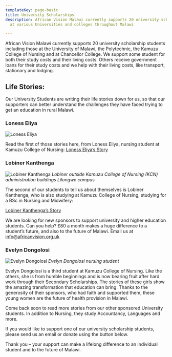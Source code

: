 ```yaml
---
templateKey: page-basic
title: University Scholarships
description: African Vision Malawi currently supports 20 university scholarship students
  at various Universities and colleges throughout Malawi

---
```

African Vision Malawi currently supports 20 university scholarship students including those at the University of Malawi, the Polytechnic, the Kamuzu College of Nursing and at Chancellor College. We support some student for both their study costs and their living costs.  Others receive government loans for their study costs and we help with their living costs, like transport, stationary and lodging.

## Life Stories:

Our University Students are writing their life stories down for us, so that our supporters can better understand the challenges they have faced trying to get an education in rural Malawi.

### Loness Eliya

![Loness Eliya](/img/stories-from-the-field/Loness-Nursing-Student.jpg "Loness Eliya")

Read the first of those stories here, from Loness Eliya, nursing student at Kamuzu College of Nursing:
[Loness Eliya’s Story](/projects/university-scholarships/loness-eliya-story-of-a-sponsored-university-student/)

### Lobiner Kanthenga

![Lobiner Kanthenga](/img/stories-from-the-field/Lobiner-1.jpg "Lobiner Kanthenga")
_Lobiner outside Kamuzu College of Nursing (KCN) administration buildings Lilongwe campus_

The second of our students to tell us about themselves is Lobiner Kanthenga, who is also studying at Kamuzu College of Nursing, studying for a BSc in Nursing and Midwifery:

[Lobiner Kanthenga’s Story](/projects/university-scholarships/lobiner-kanthenga-story-of-a-university-student/)

We are looking for new sponsors to support university and higher education students. Can you help? £80 a month makes a huge difference to a student’s future, and also to the future of Malawi. Email us at [info@africanvision.org.uk](mailto:info@africanvision.org.uk)

### Evelyn Dongolosi

![Evelyn Dongolosi](/img/stories-from-the-field/Evelyn-Nursing-Student.jpg "Evelyn Dongolosi")
_Evelyn Dongolosi nursing student_

Evelyn Dongolosi is a third student at Kamuzu College of Nursing. Like the others, she is from humble beginnings and is now bearing fruit after hard work through their Secondary Scholarships. The stories of these girls show the amazing transformation that education can bring. Thanks to the generosity of their sponsors, who had faith and supported them, these young women are the future of health provision in Malawi.

Come back soon to read more stories from our other sponsored University students.  In addition to Nursing, they study Accountancy, Languages and more.

If you would like to support one of our university scholarship students, please send us an email or donate using the button below.

Thank you – your support can make a lifelong difference to an individual student and to the future of Malawi.